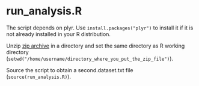 run_analysis.R
=====================
The script depends on plyr. Use `install.packages("plyr")` to install it if it is not already installed in your R distribution.

Unzip [zip archive](https://d396qusza40orc.cloudfront.net/getdata%2Fprojectfiles%2FUCI%20HAR%20Dataset.zip) in a directory and set the same directory as R working directory (`setwd("/home/username/directory_where_you_put_the_zip_file")`).

Source the script to obtain a second.dataset.txt file (`source(run_analysis.R)`).
